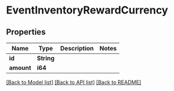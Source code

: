 # EventInventoryRewardCurrency

## Properties

Name | Type | Description | Notes
------------ | ------------- | ------------- | -------------
**id** | **String** |  | 
**amount** | **i64** |  | 

[[Back to Model list]](../README.md#documentation-for-models) [[Back to API list]](../README.md#documentation-for-api-endpoints) [[Back to README]](../README.md)


